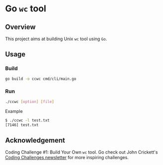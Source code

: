# Go `wc` tool

## Overview 

This project aims at building Unix `wc` tool using `Go`.

## Usage

### Build

```bash
go build -o ccwc cmd/cli/main.go
```

### Run

```bash
./ccwc [option] [file]
```

Example

```bash
$ ./ccwc -l test.txt
[7146] test.txt
```

## Acknowledgement

Coding Challenge #1: Build Your Own `wc` tool.
Go check out John Crickett's [Coding Challenges newsletter](https://codingchallenges.fyi) for more inspiring challenges.
